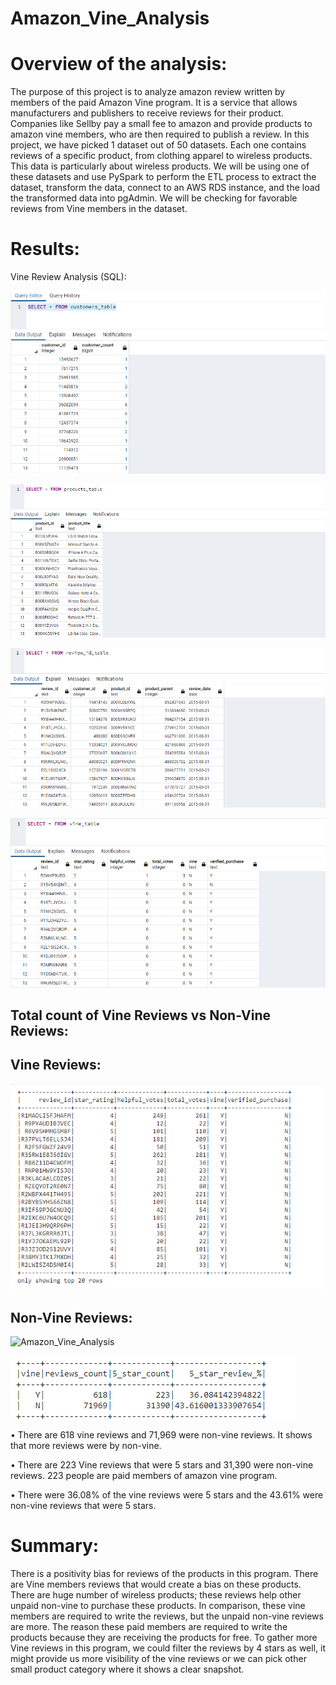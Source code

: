 # Amazon_Vine_Analysis
# Overview of the analysis: 

The purpose of this project is to analyze amazon review written by members of the paid Amazon Vine program. It is a service that allows manufacturers and publishers to receive reviews for their product. Companies like Sellby pay a small fee to amazon and provide products to amazon vine members, who are then required to publish a review. 
In this project, we have picked 1 dataset out of 50 datasets. Each one contains reviews of a specific product, from clothing apparel to wireless products. This data is particularly about wireless products. We will be using one of these datasets and use PySpark to perform the ETL process to extract the dataset, transform the data, connect to an AWS RDS instance, and the load the transformed data into pgAdmin. We will be checking for favorable reviews from Vine members in the dataset. 

# Results:
Vine Review Analysis (SQL): 

![Amazon_Vine_Analysis](https://github.com/Zainak94/Amazon_Vine_Analysis/blob/main/Resources/customer_table.PNG)

![Amazon_Vine_Analysis](https://github.com/Zainak94/Amazon_Vine_Analysis/blob/main/Resources/products_table.PNG)

![Amazon_Vine_Analysis](https://github.com/Zainak94/Amazon_Vine_Analysis/blob/main/Resources/review_id_table.PNG)

![Amazon_Vine_Analysis](https://github.com/Zainak94/Amazon_Vine_Analysis/blob/main/Resources/vine_table.PNG)

## Total count of Vine Reviews vs Non-Vine Reviews: 

## Vine Reviews: 

![Amazon_Vine_Analysis](https://github.com/Zainak94/Amazon_Vine_Analysis/blob/main/Resources/y_vines.PNG)

## Non-Vine Reviews: 

![Amazon_Vine_Analysis](https://github.com/Zainak94/Amazon_Vine_Analysis/blob/main/Resources/n_vines.PNG)

![Amazon_Vine_Analysis](https://github.com/Zainak94/Amazon_Vine_Analysis/blob/main/Resources/total_count.PNG)

•	There are 618 vine reviews and 71,969 were non-vine reviews. It shows that more reviews were by non-vine. 

•	There are 223 Vine reviews that were 5 stars and 31,390 were non-vine reviews. 223 people are paid members of amazon vine program. 

•	There were 36.08% of the vine reviews were 5 stars and the 43.61% were non-vine reviews that were 5 stars. 

# Summary: 

There is a positivity bias for reviews of the products in this program. There are Vine members reviews that would create a bias on these products. There are huge number of wireless products; these reviews help other unpaid non-vine to purchase these products. In comparison, these vine members are required to write the reviews, but the unpaid non-vine reviews are more. The reason these paid members are required to write the products because they are receiving the products for free. To gather more Vine reviews in this program, we could filter the reviews by 4 stars as well, it might provide us more visibility of the vine reviews or we can pick other small product category where it shows a clear snapshot. 
